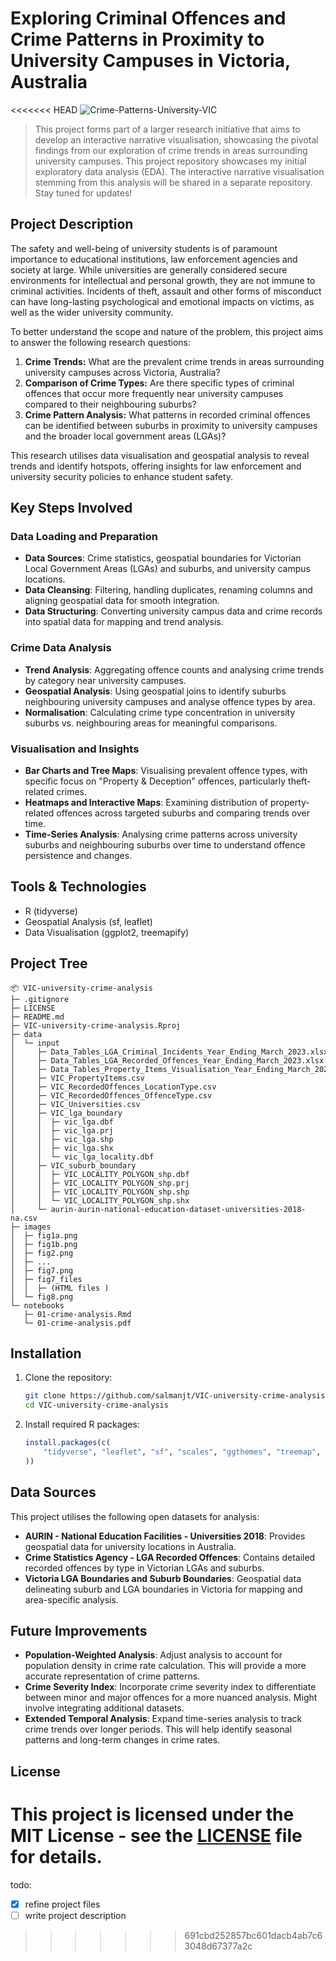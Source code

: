 # Exploring Criminal Offences and Crime Patterns in Proximity to University Campuses in Victoria, Australia

<<<<<<< HEAD
![Crime-Patterns-University-VIC](images/crime-patterns-university-vic.png)

> This project forms part of a larger research initiative that aims to develop an interactive narrative visualisation, showcasing the pivotal findings from our exploration of crime trends in areas surrounding university campuses. This project repository showcases my initial exploratory data analysis (EDA). The interactive narrative visualisation stemming from this analysis will be shared in a separate repository. Stay tuned for updates!

## Project Description

The safety and well-being of university students is of paramount
importance to educational institutions, law enforcement agencies and
society at large. While universities are generally considered secure
environments for intellectual and personal growth, they are not immune
to criminal activities. Incidents of theft, assault and other forms of
misconduct can have long-lasting psychological and emotional impacts on
victims, as well as the wider university community.

To better understand the scope and nature of the problem, this project
aims to answer the following research questions:

1.  **Crime Trends:** What are the prevalent crime trends in areas surrounding university
    campuses across Victoria, Australia?
2.  **Comparison of Crime Types:** Are there specific types of criminal offences that occur more
    frequently near university campuses compared to their neighbouring
    suburbs?
3.  **Crime Pattern Analysis:** What patterns in recorded criminal offences can be identified
    between suburbs in proximity to university campuses and the broader
    local government areas (LGAs)?

This research utilises data visualisation and geospatial analysis to reveal trends and identify hotspots, offering insights for law enforcement and university security policies to enhance student safety.

## Key Steps Involved

### Data Loading and Preparation

-   **Data Sources**: Crime statistics, geospatial boundaries for Victorian Local Government Areas (LGAs) and suburbs, and university campus locations.
-   **Data Cleansing**: Filtering, handling duplicates, renaming columns and aligning geospatial data for smooth integration.
-   **Data Structuring**: Converting university campus data and crime records into spatial data for mapping and trend analysis.

### Crime Data Analysis

-   **Trend Analysis**: Aggregating offence counts and analysing crime trends by category near university campuses.
-   **Geospatial Analysis**: Using geospatial joins to identify suburbs neighbouring university campuses and analyse offence types by area.
-   **Normalisation**: Calculating crime type concentration in university suburbs vs. neighbouring areas for meaningful comparisons.

### Visualisation and Insights

-   **Bar Charts and Tree Maps**: Visualising prevalent offence types, with specific focus on "Property & Deception" offences, particularly theft-related crimes.
-   **Heatmaps and Interactive Maps**: Examining distribution of property-related offences across targeted suburbs and comparing trends over time.
-   **Time-Series Analysis**: Analysing crime patterns across university suburbs and neighbouring suburbs over time to understand offence persistence and changes.

## Tools & Technologies

-   R (tidyverse)
-   Geospatial Analysis (sf, leaflet)
-   Data Visualisation (ggplot2, treemapify)

## Project Tree

```
📦 VIC-university-crime-analysis
├─ .gitignore
├─ LICENSE
├─ README.md
├─ VIC-university-crime-analysis.Rproj
├─ data
│  └─ input
│     ├─ Data_Tables_LGA_Criminal_Incidents_Year_Ending_March_2023.xlsx
│     ├─ Data_Tables_LGA_Recorded_Offences_Year_Ending_March_2023.xlsx
│     ├─ Data_Tables_Property_Items_Visualisation_Year_Ending_March_2023.xlsx
│     ├─ VIC_PropertyItems.csv
│     ├─ VIC_RecordedOffences_LocationType.csv
│     ├─ VIC_RecordedOffences_OffenceType.csv
│     ├─ VIC_Universities.csv
│     ├─ VIC_lga_boundary
│     │  ├─ vic_lga.dbf
│     │  ├─ vic_lga.prj
│     │  ├─ vic_lga.shp
│     │  ├─ vic_lga.shx
│     │  └─ vic_lga_locality.dbf
│     ├─ VIC_suburb_boundary
│     │  ├─ VIC_LOCALITY_POLYGON_shp.dbf
│     │  ├─ VIC_LOCALITY_POLYGON_shp.prj
│     │  ├─ VIC_LOCALITY_POLYGON_shp.shp
│     │  └─ VIC_LOCALITY_POLYGON_shp.shx
│     └─ aurin-aurin-national-education-dataset-universities-2018-na.csv
├─ images
│  ├─ fig1a.png
│  ├─ fig1b.png
│  ├─ fig2.png
│  ├─ ...
│  ├─ fig7.png
│  ├─ fig7_files
│  │  ├─ (HTML files )
│  └─ fig8.png
└─ notebooks
   ├─ 01-crime-analysis.Rmd
   └─ 01-crime-analysis.pdf
```

## Installation

1.  Clone the repository:

    ```bash
    git clone https://github.com/salmanjt/VIC-university-crime-analysis.git
    cd VIC-university-crime-analysis
    ```

2.  Install required R packages:

    ```r
    install.packages(c(
        "tidyverse", "leaflet", "sf", "scales", "ggthemes", "treemap", "treemapify", "fmsb", "viridis", "htmlwidgets"
    ))
    ```

## Data Sources

This project utilises the following open datasets for analysis:

-   **AURIN - National Education Facilities - Universities 2018**: Provides geospatial data for university locations in Australia.
-   **Crime Statistics Agency - LGA Recorded Offences**: Contains detailed recorded offences by type in Victorian LGAs and suburbs.
-   **Victoria LGA Boundaries and Suburb Boundaries**: Geospatial data delineating suburb and LGA boundaries in Victoria for mapping and area-specific analysis.

## Future Improvements

-   **Population-Weighted Analysis**: Adjust analysis to account for population density in crime rate calculation. This will provide a more accurate representation of crime patterns.
-   **Crime Severity Index**: Incorporate crime severity index to differentiate between minor and major offences for a more nuanced analysis. Might involve integrating additional datasets.
-   **Extended Temporal Analysis**: Expand time-series analysis to track crime trends over longer periods. This will help identify seasonal patterns and long-term changes in crime rates.

## License

This project is licensed under the MIT License - see the [LICENSE](https://github.com/salmanjt/VIC-university-crime-analysis/blob/main/LICENSE) file for details.
=======
todo:
- [x] refine project files
- [ ] write project description
>>>>>>> 691cbd252857bc601dacb4ab7c63048d67377a2c
